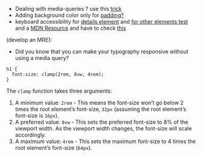
- Dealing with media-queries ? use this [trick](https://codepen.io/sidharth74659/pen/JjyXpKP?editors=0100)
- Adding background color only for [padding?](https://stackoverflow.com/questions/14628601/can-i-add-background-color-only-for-padding)
- keyboard accessibility for [details element](https://thepaciellogroup.github.io/AT-browser-tests/test-files/details-summary.html) and [for other elements test](https://thepaciellogroup.github.io/AT-browser-tests/) and a [MDN Resource](https://developer.mozilla.org/en-US/docs/Learn/Accessibility/HTML) and have to check [this](https://www.w3.org/TR/WCAG20-TECHS/SCR29.html)


(develop an MRE):
- Did you know that you can make your typography responsive without using a media query?

```
h1 {
  font-size: clamp(2rem, 8vw, 4rem);
}
```

The `clamp` function takes three arguments:
1. A minimum value: `2rem` - This means the font-size won’t go below 2 times the root element’s font-size, `32px` (assuming the root element’s font-size is `16px`).
2. A preferred value: `8vw` - This sets the preferred font-size to 8% of the viewport width. As the viewport width changes, the font-size will scale accordingly.
3. A maximum value: `4rem` - This sets the maximum font-size to 4 times the root element’s font-size (`64px`).